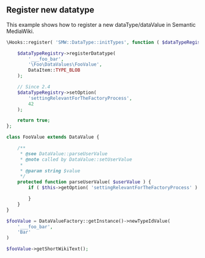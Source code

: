 ## Register new datatype

This example shows how to register a new dataType/dataValue in Semantic MediaWiki.

```php
\Hooks::register( 'SMW::DataType::initTypes', function ( $dataTypeRegistry ) {

	$dataTypeRegistry->registerDatatype(
		'___foo_bar',
		'\Foo\DataValues\FooValue',
		DataItem::TYPE_BLOB
	);

	// Since 2.4
	$dataTypeRegistry->setOption(
		'settingRelevantForTheFactoryProcess',
		42
	);

	return true;
};
```

```php
class FooValue extends DataValue {

	/**
	 * @see DataValue::parseUserValue
	 * @note called by DataValue::setUserValue
	 *
	 * @param string $value
	 */
	protected function parseUserValue( $userValue ) {
		if ( $this->getOption( 'settingRelevantForTheFactoryProcess' ) === 42 ) {

		}
	}
}
```

```php
$fooValue = DataValueFactory::getInstance()->newTypeIdValue(
	'___foo_bar',
	'Bar'
)

$fooValue->getShortWikiText();
```